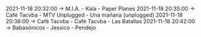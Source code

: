 2021-11-18 20:32:00 -> M.I.A. - Kala - Paper Planes
2021-11-18 20:35:00 -> Café Tacvba - MTV Unplugged - Una mañana (unplugged)
2021-11-18 20:38:00 -> Café Tacvba - Café Tacvba - Las Batallas
2021-11-18 20:42:00 -> Babasónicos - Jessico - Pendejo
